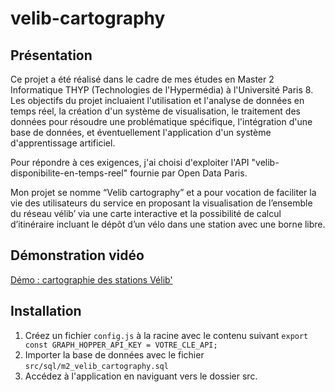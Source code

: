 # velib-cartography

## Présentation 

Ce projet a été réalisé dans le cadre de mes études en Master 2 Informatique THYP (Technologies de l'Hypermédia) à l'Université Paris 8. Les objectifs du projet incluaient l'utilisation et l'analyse de données en temps réel, la création d'un système de visualisation, le traitement des données pour résoudre une problématique spécifique, l'intégration d'une base de données, et éventuellement l'application d'un système d'apprentissage artificiel.

Pour répondre à ces exigences, j'ai choisi d'exploiter l'API "velib-disponibilite-en-temps-reel" fournie par Open Data Paris.

Mon projet se nomme “Velib cartography” et a pour vocation de faciliter la vie des utilisateurs du service en proposant la visualisation de l’ensemble du réseau vélib’ via une carte interactive et la possibilité de calcul d’itinéraire incluant le dépôt d’un vélo dans une station avec une borne libre. 

## Démonstration vidéo

[Démo : cartographie des stations Vélib'](https://www.youtube.com/watch?v=PQ2FSZaYuVc)


## Installation

1. Créez  un fichier `config.js` à la racine avec le contenu suivant `export const GRAPH_HOPPER_API_KEY = VOTRE_CLE_API;`
2. Importer la base de données avec le fichier `src/sql/m2_velib_cartography.sql`
3. Accédez à l'application en naviguant vers le dossier src.


